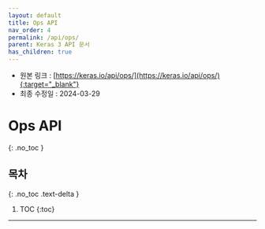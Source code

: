 ```yaml
---
layout: default
title: Ops API
nav_order: 4
permalink: /api/ops/
parent: Keras 3 API 문서
has_children: true
---
```


* 원본 링크 : [https://keras.io/api/ops/](https://keras.io/api/ops/){:target="_blank"}
* 최종 수정일 : 2024-03-29

# Ops API
{: .no_toc }

## 목차
{: .no_toc .text-delta }

1. TOC
{:toc}

---
